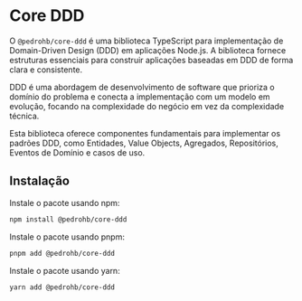 # Core DDD

O `@pedrohb/core-ddd` é uma biblioteca TypeScript para implementação de Domain-Driven Design (DDD) em aplicações Node.js. A biblioteca fornece estruturas essenciais para construir aplicações baseadas em DDD de forma clara e consistente.

DDD é uma abordagem de desenvolvimento de software que prioriza o domínio do problema e conecta a implementação com um modelo em evolução, focando na complexidade do negócio em vez da complexidade técnica.

Esta biblioteca oferece componentes fundamentais para implementar os padrões DDD, como Entidades, Value Objects, Agregados, Repositórios, Eventos de Domínio e casos de uso.

## Instalação

Instale o pacote usando npm:

```bash
npm install @pedrohb/core-ddd
```

Instale o pacote usando pnpm:

```bash
pnpm add @pedrohb/core-ddd
```

Instale o pacote usando yarn:

```bash
yarn add @pedrohb/core-ddd
```

